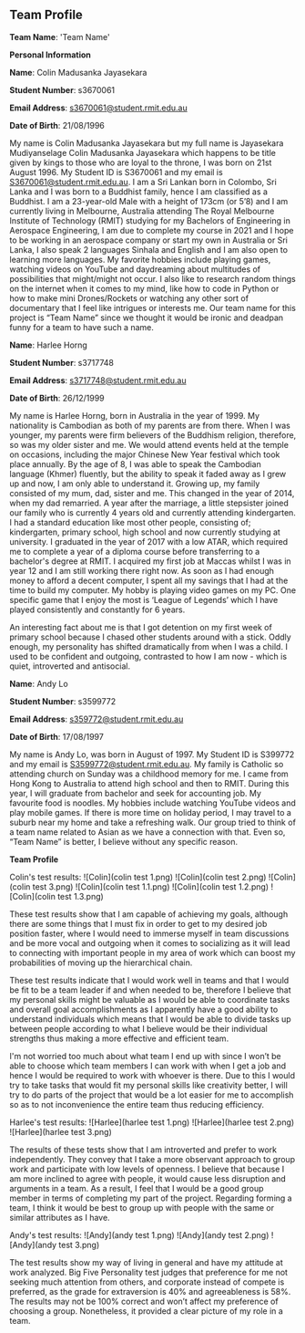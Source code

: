 ## Team Profile

**Team Name**: 'Team Name'

**Personal Information**

**Name**: Colin Madusanka Jayasekara

**Student Number**: s3670061

**Email Address**: s3670061@student.rmit.edu.au

**Date of Birth**: 21/08/1996

My name is Colin Madusanka Jayasekara but my full name is Jayasekara Mudiyanselage Colin Madusanka Jayasekara which happens to be title given by kings to those who are loyal to the throne, I was born on 21st August 1996. My Student ID is S3670061 and my email is S3670061@student.rmit.edu.au. I am a Sri Lankan born in Colombo, Sri Lanka and I was born to a Buddhist family, hence I am classified as a Buddhist. I am a 23-year-old Male with a height of 173cm (or 5’8) and I am currently living in Melbourne, Australia attending The Royal Melbourne Institute of Technology (RMIT) studying for my Bachelors of Engineering in Aerospace Engineering, I am due to complete my course in 2021 and I hope to be working in an aerospace company or start my own in Australia or Sri Lanka, I also speak 2 languages Sinhala and English and I am also open to learning more languages. My favorite hobbies include playing games, watching videos on YouTube and daydreaming about multitudes of possibilities that might/might not occur. I also like to research random things on the internet when it comes to my mind, like how to code in Python or how to make mini Drones/Rockets or watching any other sort of documentary that I feel like intrigues or interests me. Our team name for this project is “Team Name” since we thought it would be ironic and deadpan funny for a team to have such a name.

**Name**: Harlee Horng

**Student Number**: s3717748

**Email Address**: s3717748@student.rmit.edu.au

**Date of Birth**: 26/12/1999

My name is Harlee Horng, born in Australia in the year of 1999. My nationality is Cambodian as both of my parents are from there. When I was younger, my parents were firm believers of the Buddhism religion, therefore, so was my older sister and me. We would attend events held at the temple on occasions, including the major Chinese New Year festival which took place annually. By the age of 8, I was able to speak the Cambodian language (Khmer) fluently, but the ability to speak it faded away as I grew up and now, I am only able to understand it. Growing up, my family consisted of my mum, dad, sister and me. This changed in the year of 2014, when my dad remarried. A year after the marriage, a little stepsister joined our family who is currently 4 years old and currently attending kindergarten. I had a standard education like most other people, consisting of; kindergarten, primary school, high school and now currently studying at university. I graduated in the year of 2017 with a low ATAR, which required me to complete a year of a diploma course before transferring to a bachelor's degree at RMIT. I acquired my first job at Maccas whilst I was in year 12 and I am still working there right now. As soon as I had enough money to afford a decent computer, I spent all my savings that I had at the time to build my computer. My hobby is playing video games on my PC. One specific game that I enjoy the most is ‘League of Legends’ which I have played consistently and constantly for 6 years.

An interesting fact about me is that I got detention on my first week of primary school because I chased other students around with a stick. Oddly enough, my personality has shifted dramatically from when I was a child. I used to be confident and outgoing, contrasted to how I am now - which is quiet, introverted and antisocial.

**Name**: Andy Lo

**Student Number**: s3599772

**Email Address**: s359772@student.rmit.edu.au

**Date of Birth**: 17/08/1997

My name is Andy Lo, was born in August of 1997. My Student ID is S399772 and my email is S3599772@student.rmit.edu.au. My family is Catholic so attending church on Sunday was a childhood memory for me. I came from Hong Kong to Australia to attend high school and then to RMIT. During this year, I will graduate from bachelor and seek for accounting job. My favourite food is noodles. My hobbies include watching YouTube videos and play mobile games. If there is more time on holiday period, I may travel to a suburb near my home and take a refreshing walk. Our group tried to think of a team name related to Asian as we have a connection with that. Even so, “Team Name” is better, I believe without any specific reason. 

**Team Profile**

Colin's test results:
![Colin](colin test 1.png)
![Colin](colin test 2.png)
![Colin](colin test 3.png)
![Colin](colin test 1.1.png)
![Colin](colin test 1.2.png)
![Colin](colin test 1.3.png)

These test results show that I am capable of achieving my goals, although there are some things that I must fix in order to get to my desired job position faster, where I would need to immerse myself in team discussions and be more vocal and outgoing when it comes to socializing as it will lead to connecting with important people in my area of work which can boost my probabilities of moving up the hierarchical chain.

These test results indicate that I would work well in teams and that I would be fit to be a team leader if and when needed to be, therefore I believe that my personal skills might be valuable as I would be able to coordinate tasks and overall goal accomplishments as I apparently have a good ability to understand individuals which means that I would be able to divide tasks up between people according to what I believe would be their individual strengths thus making a more effective and efficient team.

I'm not worried too much about what team I end up with since I won’t be able to choose which team members I can work with when I get a job and hence I would be required to work with whoever is there. Due to this I would try to take tasks that would fit my personal skills like creativity better, I will try to do parts of the project that would be a lot easier for me to accomplish so as to not inconvenience the entire team thus reducing efficiency.

Harlee's test results:
![Harlee](harlee test 1.png)
![Harlee](harlee test 2.png)
![Harlee](harlee test 3.png)

The results of these tests show that I am introverted and prefer to work independently. They convey that I take a more observant approach to group work and participate with low levels of openness. I believe that because I am more inclined to agree with people, it would cause less disruption and arguments in a team. As a result, I feel that I would be a good group member in terms of completing my part of the project. Regarding forming a team, I think it would be best to group up with people with the same or similar attributes as I have.

Andy's test results:
![Andy](andy test 1.png)
![Andy](andy test 2.png)
![Andy](andy test 3.png)

The test results show my way of living in general and have my attitude at work analyzed. Big Five Personality test judges that preference for me not seeking much attention from others, and corporate instead of compete is preferred, as the grade for extraversion is 40% and agreeableness is 58%. The results may not be 100% correct and won’t affect my preference of choosing a group. Nonetheless, it provided a clear picture of my role in a team.
